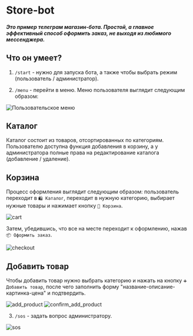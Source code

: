 # Store-bot

##### Это пример телеграм магазин-бота. Простой, а главное эффективный способ оформить заказ, не выходя из любимого мессенджера. 

## Что он умеет?

1. `/start` - нужно для запуска бота, а также чтобы выбрать режим (пользователь / администратор). 

2. `/menu` - перейти в меню. Меню пользователя выглядит следующим образом:

![Пользовательское меню](data/assets/4.png)

## Каталог

Каталог состоит из товаров, отсортированных по категориям. Пользователю доступна функция добавления в корзину, а у администратора полные права на редактирование каталога (добавление / удаление).

## Корзина

Процесс оформления выглядит следующим образом: пользователь переходит в `🛍️ Каталог`, переходит в нужную категорию, выбирает нужные товары и нажимает кнопку `🛒 Корзина`. 

![cart](data/assets/5.png)

Затем, убедившись, что все на месте переходит к оформлению, нажав `📦 Оформить заказ`.

![checkout](data/assets/6.png)

## Добавить товар

Чтобы добавить товар нужно выбрать категорию и нажать на кнопку `➕ Добавить товар`, после чего заполнить форму "название-описание-картинка-цена" и подтвердить.

![add_product](data/assets/1.png) ![confirm_add_product](data/assets/2.png)

3. `/sos` - задать вопрос администратору.

![sos](data/assets/7.png)
